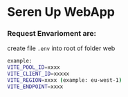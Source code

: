 # Seren Up WebApp

### Request Envarioment are:
create file `.env` into root of folder web
```sh
example:
VITE_POOL_ID=xxxx
VITE_CLIENT_ID=xxxxx
VITE_REGION=xxxx (example: eu-west-1)
VITE_ENDPOINT=xxxx
```